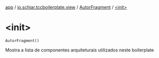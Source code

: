 [app](../../index.md) / [io.schiar.tccboilerplate.view](../index.md) / [AutorFragment](index.md) / [&lt;init&gt;](./-init-.md)

# &lt;init&gt;

`AutorFragment()`

Mostra a lista de componentes arquiteturais utilizados neste boilerplate

